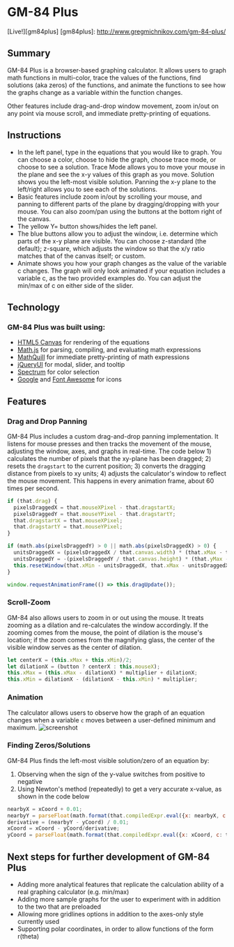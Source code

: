 # GM-84 Plus

[Live!][gm84plus]
[gm84plus]: http://www.gregmichnikov.com/gm-84-plus/

## Summary

GM-84 Plus is a browser-based graphing calculator. It allows users to graph math functions in multi-color, trace the values of the functions, find solutions (aka zeros) of the functions, and animate the functions to see how the graphs change as a variable within the function changes.

Other features include drag-and-drop window movement, zoom in/out on any point via mouse scroll, and immediate pretty-printing of equations.

## Instructions

+ In the left panel, type in the equations that you would like to graph. You can choose a color, choose to hide the graph, choose trace mode, or choose to see a solution. Trace Mode allows you to move your mouse in the plane and see the x-y values of this graph as you move. Solution shows you the left-most visible solution. Panning the x-y plane to the left/right allows you to see each of the solutions.
+ Basic features include zoom in/out by scrolling your mouse, and panning to different parts of the plane by dragging/dropping with your mouse. You can also zoom/pan using the buttons at the bottom right of the canvas.
+ The yellow Y= button shows/hides the left panel.
+ The blue buttons allow you to adjust the window, i.e. determine which parts of the x-y plane are visible. You can choose z-standard (the default); z-square, which adjusts the window so that the x/y ratio matches that of the canvas itself; or custom.
+ Animate shows you how your graph changes as the value of the variable c changes. The graph will only look animated if your equation includes a variable c, as the two provided examples do. You can adjust the min/max of c on either side of the slider.

## Technology

### GM-84 Plus was built using:
- [HTML5 Canvas](https://developer.mozilla.org/en-US/docs/Web/API/Canvas_API) for rendering of the equations
- [Math.js](http://mathjs.org/) for parsing, compiling, and evaluating math expressions
- [MathQuill](http://mathquill.com/) for immediate pretty-printing of math expressions
- [jQueryUI](https://jqueryui.com/) for modal, slider, and tooltip
- [Spectrum](https://bgrins.github.io/spectrum/) for color selection
- [Google](https://design.google.com/icons/) and [Font Awesome](http://fontawesome.io/icons/) for icons

## Features

### Drag and Drop Panning
GM-84 Plus includes a custom drag-and-drop panning implementation. It listens for mouse presses and then tracks the movement of the mouse, adjusting the window, axes, and graphs in real-time. The code below 1) calculates the number of pixels that the xy-plane has been dragged; 2) resets the `dragstart` to the current position; 3) converts the dragging distance from pixels to xy units; 4) adjusts the calculator's window to reflect the mouse movement. This happens in every animation frame, about 60 times per second.

```javascript
if (that.drag) {
  pixelsDraggedX = that.mouseXPixel - that.dragstartX;
  pixelsDraggedY = that.mouseYPixel - that.dragstartY;
  that.dragstartX = that.mouseXPixel;
  that.dragstartY = that.mouseYPixel;
}

if (math.abs(pixelsDraggedY) > 0 || math.abs(pixelsDraggedX) > 0) {
  unitsDraggedX = (pixelsDraggedX / that.canvas.width) * (that.xMax - that.xMin);
  unitsDraggedY = -(pixelsDraggedY / that.canvas.height) * (that.yMax - that.yMin);
  this.resetWindow(that.xMin - unitsDraggedX, that.xMax - unitsDraggedX, that.yMin - unitsDraggedY, that.yMax - unitsDraggedY);
}

window.requestAnimationFrame(() => this.dragUpdate());
```

### Scroll-Zoom
GM-84 also allows users to zoom in or out using the mouse. It treats zooming as a dilation and re-calculates the window accordingly. If the zooming comes from the mouse, the point of dilation is the mouse's location; if the zoom comes from the magnifying glass, the center of the visible window serves as the center of dilation.

```javascript
let centerX = (this.xMax + this.xMin)/2;
let dilationX = (button ? centerX : this.mouseX);
this.xMax = (this.xMax - dilationX) * multiplier + dilationX;
this.xMin = dilationX - (dilationX - this.xMin) * multiplier;
```

### Animation
The calculator allows users to observe how the graph of an equation changes when a variable `c` moves between a user-defined minimum and maximum.
![screenshot](http://gregmichnikov.com/images/gm-84-plus.gif)

### Finding Zeros/Solutions
GM-84 Plus finds the left-most visible solution/zero of an equation by:
  1. Observing when the sign of the y-value switches from positive to negative
  2. Using Newton's method (repeatedly) to get a very accurate x-value, as shown in the code below
```javascript
nearbyX = xCoord + 0.01;
nearbyY = parseFloat(math.format(that.compiledExpr.eval({x: nearbyX, c: that.plane.c})));
derivative = (nearbyY - yCoord) / 0.01;
xCoord = xCoord - yCoord/derivative;
yCoord = parseFloat(math.format(that.compiledExpr.eval({x: xCoord, c: that.plane.c})));
```

## Next steps for further development of GM-84 Plus

- Adding more analytical features that replicate the calculation ability of a real graphing calculator (e.g. min/max)
- Adding more sample graphs for the user to experiment with in addition to the two that are preloaded
- Allowing more gridlines options in addition to the axes-only style currently used
- Supporting polar coordinates, in order to allow functions of the form r(theta)
